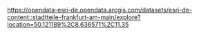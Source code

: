 https://opendata-esri-de.opendata.arcgis.com/datasets/esri-de-content::stadtteile-frankfurt-am-main/explore?location=50.121189%2C8.636571%2C11.35